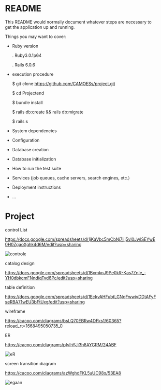 # README

This README would normally document whatever steps are necessary to get the
application up and running.

Things you may want to cover:

* Ruby version

  . Ruby3.0.1p64
  
  . Rails 6.0.6
 
* execution procedure

  $ git clone https://github.com/CAMOESs/project.git
  
  $ cd Projectend
  
  $ bundle install 
  
  $ rails db:create && rails db:migrate
  
  $ rails s
 
* System dependencies

* Configuration

* Database creation

* Database initialization

* How to run the test suite

* Services (job queues, cache servers, search engines, etc.)

* Deployment instructions

* ...
# Project

control List

https://docs.google.com/spreadsheets/d/1jKaVbc5mCbNj7ljj5vI0JwlSEYwE0H0ZgaoXghk4d6M/edit?usp=sharing

![controle](https://user-images.githubusercontent.com/103535400/211517926-d2c00413-be2e-4a05-95d0-e2c7029ed167.png)


catalog design

https://docs.google.com/spreadsheets/d/1BxmknJ9Pe0kR-Kas7ZnIe_-YH0dbkcmFNndiqTvd6Pc/edit?usp=sharing


table definition

https://docs.google.com/spreadsheets/d/1EckvAHFubtLGNqFwwivDDtAFyFseRBA71wEU3bFtUxg/edit?usp=sharing


wireframe

 https://cacoo.com/diagrams/bsLQ70EBRw4DFks1/60365?reload_rt=1668495050735_0


ER

  https://cacoo.com/diagrams/pIvlhYJi3h8AYGRM/24ABF
  
  ![eR](https://user-images.githubusercontent.com/103535400/211742548-3e717394-5c9b-4b54-ac89-888682942d31.png)


screen transition diagram

  https://cacoo.com/diagrams/azWghdFKL5uUC98o/53EA8
  
  
  ![egaan](https://user-images.githubusercontent.com/103535400/212491807-3e4ebf50-67d8-4326-a267-90c7a9b14b52.png)

  


  
